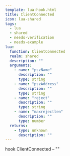 ```yaml
---
template: lua-hook.html
title: ClientConnected
icon: lua-shared
tags:
  - lua
  - shared
  - needs-verification
  - needs-example
lua:
  function: ClientConnected
  realm: shared
  description: ""
  arguments:
    - name: "pszName"
      description: ""
      type: string
    - name: "pszAddress"
      description: ""
      type: string
    - name: "reject"
      description: ""
      type: string
    - name: "maxrejectlen"
      description: ""
      type: number
  returns:
    - type: unknown
      description: ""
---
```


<div class="lua__search__keywords">
hook ClientConnected &#x2013; ""
</div>
